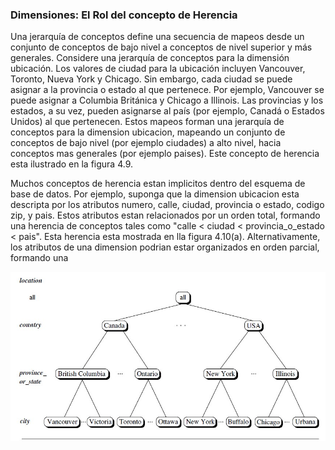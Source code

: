 ### Dimensiones: El Rol del concepto de Herencia

Una jerarquía de conceptos define una secuencia de mapeos desde un conjunto de conceptos de bajo nivel a conceptos de nivel superior y más generales. Considere una jerarquía de conceptos para la dimensión ubicación. Los valores de ciudad para la ubicación incluyen Vancouver, Toronto, Nueva York y Chicago. Sin embargo, cada ciudad se puede asignar a la provincia o estado al que pertenece. Por ejemplo, Vancouver se puede asignar a Columbia Británica y Chicago a Illinois. Las provincias y los estados, a su vez, pueden asignarse al país (por ejemplo, Canadá o Estados Unidos) al que pertenecen. Estos mapeos forman una jerarquía de conceptos para la dimension ubicacion, mapeando un conjunto de conceptos de bajo nivel (por ejemplo ciudades) a alto nivel, hacia conceptos mas generales (por ejemplo paises). Este concepto de herencia esta ilustrado en la figura 4.9.

Muchos conceptos de herencia estan implicitos dentro del esquema de base de datos. Por ejemplo, suponga que la dimension ubicacion esta descripta por los atributos numero, calle, ciudad, provincia o estado, codigo zip, y pais. Estos atributos estan relacionados por un orden total, formando una herencia de conceptos tales como "calle < ciudad < provincia_o_estado < pais". Esta herencia esta mostrada en lla figura 4.10(a). Alternativamente, los atributos de una dimension podrian estar organizados en orden parcial, formando una

![figura 4.9-concepto herencia](img/figura-4.9-concepto-herencia.jpg? "Figura 4.9 - Concepto de Herencia")